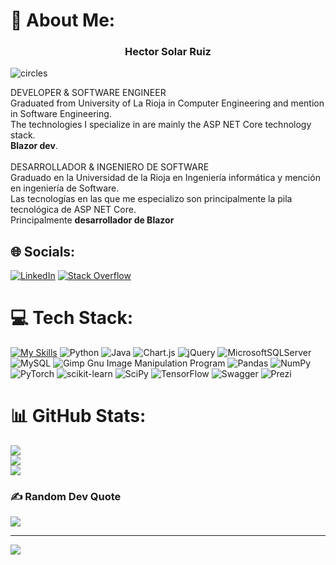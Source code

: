 # 💫 About Me:

<h3 align="center">Hector Solar Ruiz</h3>
<p align="center" width="300" height="300">
   
  ![circles](https://user-images.githubusercontent.com/43806203/218102572-80c87011-c3e7-456b-a550-54c25662a601.png)
</p>




DEVELOPER & SOFTWARE ENGINEER<br>Graduated from University of La Rioja in Computer Engineering and mention in Software Engineering.<br>The technologies I specialize in are mainly the ASP NET Core technology stack.<br><strong>Blazor dev</strong>.<br><br>DESARROLLADOR & INGENIERO DE SOFTWARE<br>Graduado en la Universidad de la Rioja en Ingeniería informática y mención en ingeniería de Software.<br>Las tecnologías en las que me especializo son principalmente la pila tecnológica de ASP NET Core. <br>Principalmente <strong>desarrollador de Blazor</strong>



## 🌐 Socials:
[![LinkedIn](https://img.shields.io/badge/LinkedIn-%230077B5.svg?logo=linkedin&logoColor=white)](https://linkedin.com/in/hesolar/) [![Stack Overflow](https://img.shields.io/badge/-Stackoverflow-FE7A16?logo=stack-overflow&logoColor=white)](https://stackoverflow.com/users/16686166) 

# 💻 Tech Stack:
[![My Skills](https://skillicons.dev/icons?i=visualstudio,dotnet,cs,html,css,js,azure,bootstrap,jenkins,docker,github,gitlab,html,java,jquery,linkedin,powershell,stackoverflow,vscode&perline=20)](https://skillicons.dev)
![Python](https://img.shields.io/badge/python-3670A0?style=plastic&logo=python&logoColor=ffdd54) ![Java](https://img.shields.io/badge/java-%23ED8B00.svg?style=plastic&logo=java&logoColor=white) ![Chart.js](https://img.shields.io/badge/chart.js-F5788D.svg?style=plastic&logo=chart.js&logoColor=white) ![jQuery](https://img.shields.io/badge/jquery-%230769AD.svg?style=plastic&logo=jquery&logoColor=white) ![MicrosoftSQLServer](https://img.shields.io/badge/Microsoft%20SQL%20Sever-CC2927?style=plastic&logo=microsoft%20sql%20server&logoColor=white) ![MySQL](https://img.shields.io/badge/mysql-%2300f.svg?style=plastic&logo=mysql&logoColor=white) ![Gimp Gnu Image Manipulation Program](https://img.shields.io/badge/Gimp-657D8B?style=plastic&logo=gimp&logoColor=FFFFFF) ![Pandas](https://img.shields.io/badge/pandas-%23150458.svg?style=plastic&logo=pandas&logoColor=white) ![NumPy](https://img.shields.io/badge/numpy-%23013243.svg?style=plastic&logo=numpy&logoColor=white) ![PyTorch](https://img.shields.io/badge/PyTorch-%23EE4C2C.svg?style=plastic&logo=PyTorch&logoColor=white) ![scikit-learn](https://img.shields.io/badge/scikit--learn-%23F7931E.svg?style=plastic&logo=scikit-learn&logoColor=white) ![SciPy](https://img.shields.io/badge/SciPy-%230C55A5.svg?style=plastic&logo=scipy&logoColor=%white) ![TensorFlow](https://img.shields.io/badge/TensorFlow-%23FF6F00.svg?style=plastic&logo=TensorFlow&logoColor=white) ![Swagger](https://img.shields.io/badge/-Swagger-%23Clojure?style=plastic&logo=swagger&logoColor=white) ![Prezi](https://img.shields.io/badge/Prezi-%23000000.svg?style=plastic&logo=Prezi&logoColor=white)



# 📊 GitHub Stats:
![](https://github-readme-stats.vercel.app/api?username=hesolar&theme=blueberry&hide_border=false&include_all_commits=true&count_private=true)<br/>
![](https://github-readme-streak-stats.herokuapp.com/?user=hesolar&theme=blueberry&hide_border=false)<br/>
![](https://github-readme-stats.vercel.app/api/top-langs/?username=hesolar&theme=blueberry&hide_border=false&include_all_commits=true&count_private=true&layout=compact)

### ✍️ Random Dev Quote
![](https://quotes-github-readme.vercel.app/api?type=horizontal&theme=radical)


---
[![](https://visitcount.itsvg.in/api?id=hesolar&icon=0&color=0)](https://visitcount.itsvg.in)

